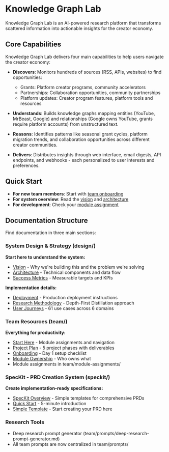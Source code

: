 # Knowledge Graph Lab

Knowledge Graph Lab is an AI-powered research platform that transforms scattered information into actionable insights for the creator economy.

## Core Capabilities

Knowledge Graph Lab delivers four main capabilities to help users navigate the creator economy:

- **Discovers**: Monitors hundreds of sources (RSS, APIs, websites) to find opportunities:
  - Grants: Platform creator programs, community accelerators
  - Partnerships: Collaboration opportunities, community partnerships
  - Platform updates: Creator program features, platform tools and resources

- **Understands**: Builds knowledge graphs mapping entities (YouTube, MrBeast, Google) and relationships (Google owns YouTube, grants require platform accounts) from unstructured text.

- **Reasons**: Identifies patterns like seasonal grant cycles, platform migration trends, and collaboration opportunities across different creator communities.

- **Delivers**: Distributes insights through web interface, email digests, API endpoints, and webhooks - each personalized to user interests and preferences.

## Quick Start

- **For new team members**: Start with [team onboarding](team/onboarding.md)
- **For system overview**: Read the [vision](design/strategy/vision.md) and [architecture](design/system/architecture.md)
- **For development**: Check your [module assignment](team/README.md)

## Documentation Structure

Find documentation in three main sections:

### System Design & Strategy (design/)
**Start here to understand the system:**

- [Vision](design/strategy/vision.md) - Why we're building this and the problem we're solving
- [Architecture](design/system/architecture.md) - Technical components and data flow
- [Success Metrics](design/strategy/success-metrics.md) - Measurable targets and KPIs

**Implementation details:**

- [Deployment](design/system/deployment.md) - Production deployment instructions
- [Research Methodology](design/research/methodology.md) - Depth-First Distillation approach
- [User Journeys](design/user-journeys/) - 61 use cases across 6 domains

### Team Resources (team/)
**Everything for productivity:**

- [Start Here](team/README.md) - Module assignments and navigation
- [Project Plan](team/project-plan/overview.md) - 5 project phases with deliverables
- [Onboarding](team/onboarding.md) - Day 1 setup checklist
- [Module Ownership](team/module-ownership.md) - Who owns what
- Module assignments in team/module-assignments/

### SpecKit - PRD Creation System (speckit/)
**Create implementation-ready specifications:**

- [SpecKit Overview](speckit/README.md) - Simple templates for comprehensive PRDs
- [Quick Start](speckit/guides/quickstart.md) - 5-minute introduction
- [Simple Template](speckit/templates/simple-template.md) - Start creating your PRD here

### Research Tools
- Deep research prompt generator (team/prompts/deep-research-prompt-generator.md)
- All team prompts are now centralized in team/prompts/

